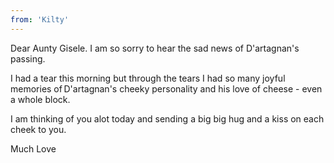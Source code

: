 ```yaml
---
from: 'Kilty'
---
```


Dear Aunty Gisele. I am so sorry to hear the sad news of D'artagnan's passing.

I had a tear this morning but through the tears I had so many joyful memories of D'artagnan's cheeky personality and his love of cheese - even a whole block.

I am thinking of you alot today and sending a big big hug and a kiss on each cheek to you.

Much Love 